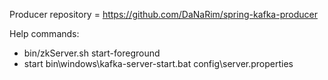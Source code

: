 
Producer repository = https://github.com/DaNaRim/spring-kafka-producer

Help commands:
* bin/zkServer.sh start-foreground
* start bin\\windows\\kafka-server-start.bat config\\server.properties
